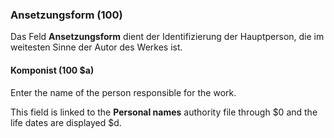 ### Ansetzungsform (100)
Das Feld **Ansetzungsform** dient der Identifizierung der Hauptperson, die im weitesten Sinne der Autor des Werkes ist.

#### Komponist (100 $a)

Enter the name of the person responsible for the work.

This field is linked to the **Personal names** authority file through $0 and the life dates are displayed $d.  

